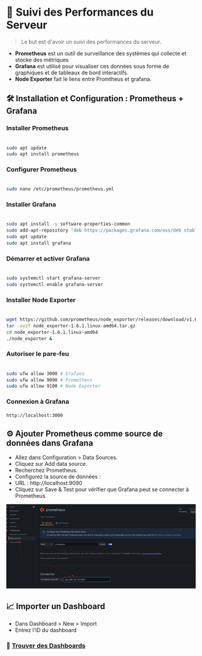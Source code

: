 # 🎯 Suivi des Performances du Serveur

> Le but est d'avoir un suivi des performances du serveur.

- **Prometheus** est un outil de surveillance des systèmes qui collecte et stocke des métriques
- **Grafana** est utilisé pour visualiser ces données sous forme de graphiques et de tableaux de bord interactifs.
- **Node Exporter** fait le liens entre Promtheus et grafana.

## 🛠️ **Installation et Configuration : Prometheus + Grafana**

### Installer Prometheus
```bash

sudo apt update
sudo apt install prometheus
```

### Configurer Prometheus
```bash

sudo nano /etc/prometheus/prometheus.yml
```

### Installer Grafana

```bash

sudo apt install -y software-properties-common
sudo add-apt-repository "deb https://packages.grafana.com/oss/deb stable main"
sudo apt update
sudo apt install grafana
```

### Démarrer et activer Grafana

```bash

sudo systemctl start grafana-server
sudo systemctl enable grafana-server
```

### Installer Node Exporter
```bash

wget https://github.com/prometheus/node_exporter/releases/download/v1.6.1/node_exporter-1.6.1.linux-amd64.tar.gz
tar -xvzf node_exporter-1.6.1.linux-amd64.tar.gz
cd node_exporter-1.6.1.linux-amd64
./node_exporter &
```

### Autoriser le pare-feu
```bash

sudo ufw allow 3000 # Grafana 
sudo ufw allow 9090 # Prometheus 
sudo ufw allow 9100 # Node Exporter 
```

### Connexion à Grafana
`http://localhost:3000`

## ⚙️ Ajouter Prometheus comme source de données dans Grafana
- Allez dans Configuration > Data Sources.
-  Cliquez sur Add data source.
- Recherchez Prometheus.
- Configurez la source de données :
- URL : http://localhost:9090
- Cliquez sur Save & Test pour vérifier que Grafana peut se connecter à Prometheus.

![illustration](/assets/grafana1.png)

## 📈 Importer un Dashboard
 - Dans Dashboard > New > Import
 - Entrez l'ID du dashboard

### 🔗 [Trouver des Dashboards](https://grafana.com/grafana/dashboards/)

